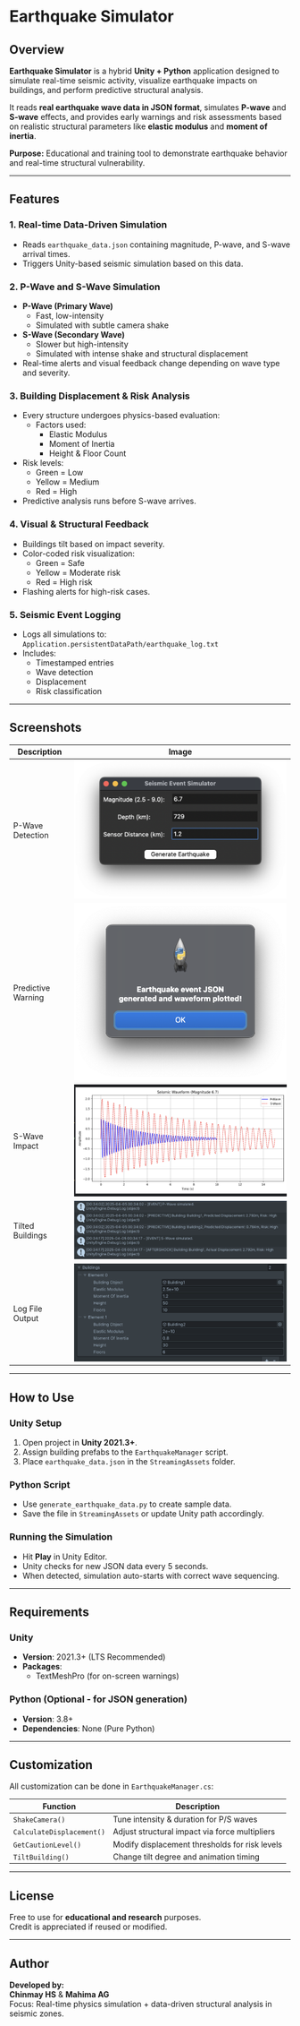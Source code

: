 # Earthquake Simulator

## Overview

**Earthquake Simulator** is a hybrid **Unity + Python** application designed to simulate real-time seismic activity, visualize earthquake impacts on buildings, and perform predictive structural analysis.

It reads **real earthquake wave data in JSON format**, simulates **P-wave** and **S-wave** effects, and provides early warnings and risk assessments based on realistic structural parameters like **elastic modulus** and **moment of inertia**.

**Purpose:** Educational and training tool to demonstrate earthquake behavior and real-time structural vulnerability.

---

## Features

### 1. Real-time Data-Driven Simulation
- Reads `earthquake_data.json` containing magnitude, P-wave, and S-wave arrival times.
- Triggers Unity-based seismic simulation based on this data.

### 2. P-Wave and S-Wave Simulation
- **P-Wave (Primary Wave)**  
  - Fast, low-intensity  
  - Simulated with subtle camera shake
- **S-Wave (Secondary Wave)**  
  - Slower but high-intensity  
  - Simulated with intense shake and structural displacement
- Real-time alerts and visual feedback change depending on wave type and severity.

### 3. Building Displacement & Risk Analysis
- Every structure undergoes physics-based evaluation:
  - Factors used:
    - Elastic Modulus
    - Moment of Inertia
    - Height & Floor Count
- Risk levels:
  - Green = Low
  - Yellow = Medium
  - Red = High
- Predictive analysis runs before S-wave arrives.

### 4. Visual & Structural Feedback
- Buildings tilt based on impact severity.
- Color-coded risk visualization:
  - Green = Safe
  - Yellow = Moderate risk
  - Red = High risk
- Flashing alerts for high-risk cases.

### 5. Seismic Event Logging
- Logs all simulations to:  
  `Application.persistentDataPath/earthquake_log.txt`
- Includes:
  - Timestamped entries
  - Wave detection
  - Displacement
  - Risk classification

---

## Screenshots

| Description | Image |
|------------|--------|
| P-Wave Detection | ![](python_scripts/Screenshots/EEWS1.png) |
| Predictive Warning | ![](python_scripts/Screenshots/EEWS2.png) |
| S-Wave Impact | ![](python_scripts/Screenshots/EEWS3.png) |
| Tilted Buildings | ![](python_scripts/Screenshots/EEWS4.png) |
| Log File Output | ![](python_scripts/Screenshots/EEWS5.png) |

---

## How to Use

### Unity Setup
1. Open project in **Unity 2021.3+**.
2. Assign building prefabs to the `EarthquakeManager` script.
3. Place `earthquake_data.json` in the `StreamingAssets` folder.

### Python Script
- Use `generate_earthquake_data.py` to create sample data.
- Save the file in `StreamingAssets` or update Unity path accordingly.

### Running the Simulation
- Hit **Play** in Unity Editor.
- Unity checks for new JSON data every 5 seconds.
- When detected, simulation auto-starts with correct wave sequencing.

---

## Requirements

### Unity
- **Version**: 2021.3+ (LTS Recommended)  
- **Packages**:  
  - TextMeshPro (for on-screen warnings)

### Python (Optional - for JSON generation)
- **Version**: 3.8+
- **Dependencies**: None (Pure Python)

---

## Customization

All customization can be done in `EarthquakeManager.cs`:

| Function | Description |
|----------|-------------|
| `ShakeCamera()` | Tune intensity & duration for P/S waves |
| `CalculateDisplacement()` | Adjust structural impact via force multipliers |
| `GetCautionLevel()` | Modify displacement thresholds for risk levels |
| `TiltBuilding()` | Change tilt degree and animation timing |

---

## License

Free to use for **educational and research** purposes.  
Credit is appreciated if reused or modified.

---

## Author

**Developed by:**  
**Chinmay HS** & **Mahima AG**  
Focus: Real-time physics simulation + data-driven structural analysis in seismic zones.

